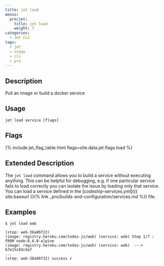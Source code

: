 ```yaml
---
title: jet load
menus:
  pro/jet:
    title: jet load
    weight: 7
categories:
  - Jet CLI
tags:
  - jet
  - usage
  - cli
  - pro
---
```


## Description
Pull an image or build a docker service

## Usage

```
jet load service [flags]
```

## Flags

{% include jet_flag_table.html flags=site.data.jet.flags.load %}

## Extended Description
The `jet load` command allows you to build a service without executing anything. This can be helpful for debugging, e.g. if one particular service fails to load correctly you can isolate the issue by loading only that service. You can load a service defined in the [codeship-services.yml]({{ site.baseurl }}{% link _pro/builds-and-configuration/services.md %}) file.

## Examples

```shell
$ jet load web

(step: web-36a86f22)
(image: registry.heroku.com/todos-js/web) (service: web) Step 1/7 : FROM node:8.6.0-alpine
(image: registry.heroku.com/todos-js/web) (service: web)  ---> b7e15c83cdaf
...
(step: web-36a86f22) success ✔
```
